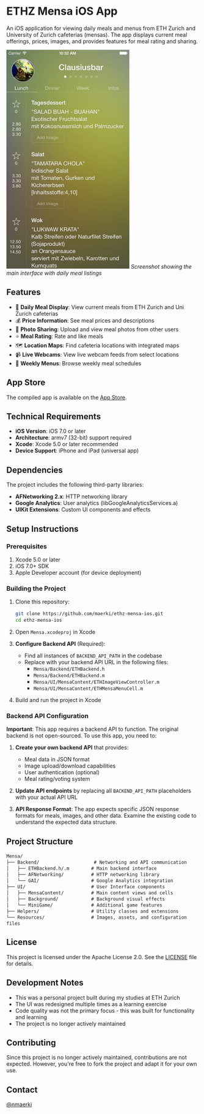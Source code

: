 # ETHZ Mensa iOS App

An iOS application for viewing daily meals and menus from ETH Zurich and University of Zurich cafeterias (mensas). The app displays current meal offerings, prices, images, and provides features for meal rating and sharing.

![App Screenshot](screenshot.jpeg)
*Screenshot showing the main interface with daily meal listings*

## Features

- 📱 **Daily Meal Display**: View current meals from ETH Zurich and Uni Zurich cafeterias
- 💰 **Price Information**: See meal prices and descriptions
- 📸 **Photo Sharing**: Upload and view meal photos from other users
- ⭐ **Meal Rating**: Rate and like meals
- 🗺️ **Location Maps**: Find cafeteria locations with integrated maps
- 📹 **Live Webcams**: View live webcam feeds from select locations
- 🔄 **Weekly Menus**: Browse weekly meal schedules

## App Store

The compiled app is available on the [App Store](https://itunes.apple.com/ch/app/ethz-mensa-uni-zurich-mensa/id438058092?mt=8).

## Technical Requirements

- **iOS Version**: iOS 7.0 or later
- **Architecture**: armv7 (32-bit) support required
- **Xcode**: Xcode 5.0 or later recommended
- **Device Support**: iPhone and iPad (universal app)

## Dependencies

The project includes the following third-party libraries:

- **AFNetworking 2.x**: HTTP networking library
- **Google Analytics**: User analytics (libGoogleAnalyticsServices.a)
- **UIKit Extensions**: Custom UI components and effects

## Setup Instructions

### Prerequisites

1. Xcode 5.0 or later
2. iOS 7.0+ SDK
3. Apple Developer account (for device deployment)

### Building the Project

1. Clone this repository:
   ```bash
   git clone https://github.com/maerki/ethz-mensa-ios.git
   cd ethz-mensa-ios
   ```

2. Open `Mensa.xcodeproj` in Xcode

3. **Configure Backend API** (Required):
   - Find all instances of `BACKEND_API_PATH` in the codebase
   - Replace with your backend API URL in the following files:
     - `Mensa/Backend/ETHBackend.h`
     - `Mensa/Backend/ETHBackend.m`
     - `Mensa/UI/MensaContent/ETHImageViewController.m`
     - `Mensa/UI/MensaContent/ETHMensaMenuCell.m`

4. Build and run the project in Xcode

### Backend API Configuration

**Important**: This app requires a backend API to function. The original backend is not open-sourced. To use this app, you need to:

1. **Create your own backend API** that provides:
   - Meal data in JSON format
   - Image upload/download capabilities  
   - User authentication (optional)
   - Meal rating/voting system

2. **Update API endpoints** by replacing all `BACKEND_API_PATH` placeholders with your actual API URL

3. **API Response Format**: The app expects specific JSON response formats for meals, images, and other data. Examine the existing code to understand the expected data structure.

## Project Structure

```
Mensa/
├── Backend/                    # Networking and API communication
│   ├── ETHBackend.h/.m        # Main backend interface
│   ├── AFNetworking/          # HTTP networking library
│   └── GAI/                   # Google Analytics integration
├── UI/                        # User Interface components
│   ├── MensaContent/          # Main content views and cells
│   ├── Background/            # Background visual effects
│   └── MiniGame/              # Additional game features
├── Helpers/                   # Utility classes and extensions
└── Resources/                 # Images, assets, and configuration files
```

## License

This project is licensed under the Apache License 2.0. See the [LICENSE](LICENSE) file for details.

## Development Notes

- This was a personal project built during my studies at ETH Zurich
- The UI was redesigned multiple times as a learning exercise
- Code quality was not the primary focus - this was built for functionality and learning
- The project is no longer actively maintained

## Contributing

Since this project is no longer actively maintained, contributions are not expected. However, you're free to fork the project and adapt it for your own use.

## Contact

[@nmaerki](https://twitter.com/nmaerki)
